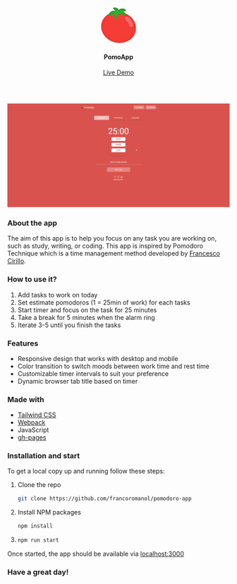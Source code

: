 <!-- REPO TITLE -->
<br />
<p align="center">
  <img src="readme/logo.png" alt="Logo" height="80">
  <h4 align="center">PomoApp</h4>
  <p align="center">
    <a href="https://francoromanol.github.io/pomodoro-app/">Live Demo</a>
  </p>
</p>

<br />
<br />


![product-screenshot]
<!-- ABOUT THE PROJECT -->
### About the app
The aim of this app is to help you focus on any task you are working on, such as study, writing, or coding. This app is inspired by Pomodoro Technique which is a time management method developed by [Francesco Cirillo](https://francescocirillo.com/pages/pomodoro-technique).

### How to use it?
1. Add tasks to work on today
2. Set estimate pomodoros (1 = 25min of work) for each tasks
3. Start timer and focus on the task for 25 minutes
4. Take a break for 5 minutes when the alarm ring
5. Iterate 3-5 until you finish the tasks

### Features
 * Responsive design that works with desktop and mobile
 * Color transition to switch moods between work time and rest time
 * Customizable timer intervals to suit your preference
 * Dynamic browser tab title based on timer


### Made with
* [Tailwind CSS](https://tailwindcss.com/)
* [Webpack](https://webpack.js.org/)
* JavaScript
* [gh-pages](https://github.com/tschaub/gh-pages)


### Installation and start
To get a local copy up and running follow these steps:

1. Clone the repo
   ```sh
   git clone https://github.com/francoromanol/pomodoro-app
   ```
2. Install NPM packages
   ```sh
   npm install
   ```
3. 
    ```sh
    npm run start
    ```

Once started, the app should be available via [localhost:3000](http://localhost:3000)


### Have a great day!

<!-- MARKDOWN LINKS & IMAGES -->
<!-- https://www.markdownguide.org/basic-syntax/#reference-style-links -->
[product-screenshot]: readme/recording.gif
